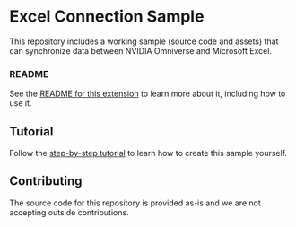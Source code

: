 # Excel Connection Sample

This repository includes a working sample (source code and assets) that can synchronize data between NVIDIA Omniverse and Microsoft Excel.

### README
See the [README for this extension](exts/omni.sample.excel_connection/docs/README.md) to learn more about it, including how to use it.

## Tutorial

Follow the [step-by-step tutorial](exts/omni.sample.excel_connection/tutorial/tutorial.md) to learn how to create this sample yourself.

## Contributing
The source code for this repository is provided as-is and we are not accepting outside contributions.